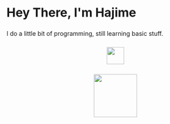 <h1 align="left">Hey There, I'm Hajime </h1>

###

<p align="left">I do a little bit of programming, still learning basic stuff.</p>

###


<div align="center">
  <img src="https://skillicons.dev/icons?i=py,c,java" height="40"/>
</div>

###

<div align="center">
  <img height="100" src="https://cyanvoxel.github.io/static/media/profile.2800247ea466f9e125bb.png"  />
</div>

###
